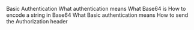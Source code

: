 Basic Authentication
What authentication means
What Base64 is
How to encode a string in Base64
What Basic authentication means
How to send the Authorization header